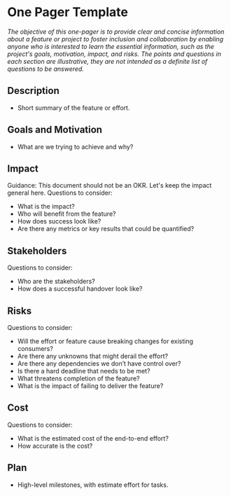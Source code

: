 # One Pager Template
*The objective of this one-pager is to provide clear and concise information about a feature or project to foster inclusion and collaboration by enabling anyone who is interested to learn the essential information, such as the project's goals, motivation, impact, and risks. The points and questions in each section are illustrative, they are not intended as a definite list of questions to be answered.*

## Description
 - Short summary of the feature or effort.

## Goals and Motivation
 - What are we trying to achieve and why? 

## Impact
Guidance: This document should not be an OKR. Let's keep the impact general here.
Questions to consider:
 - What is the impact? 
 - Who will benefit from the feature?
 - How does success look like?
 - Are there any metrics or key results that could be quantified? 

## Stakeholders
Questions to consider:
 - Who are the stakeholders? 
 - How does a successful handover look like? 

## Risks
Questions to consider:
 - Will the effort or feature cause breaking changes for existing consumers? 
 - Are there any unknowns that might derail the effort? 
 - Are there any dependencies we don’t have control over? 
 - Is there a hard deadline that needs to be met? 
 - What threatens completion of the feature? 
 - What is the impact of failing to deliver the feature?

## Cost
Questions to consider:
 - What is the estimated cost of the end-to-end effort? 
 - How accurate is the cost? 

## Plan
 - High-level milestones, with estimate effort for tasks. 